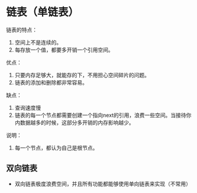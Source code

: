 # 链表（单链表）

链表的特点：

1. 空间上不是连续的。
2. 每存放一个值，都要多开销一个引用空间。

优点：

1. 只要内存足够大，就能存的下，不用担心空间碎片的问题。
2. 链表的添加和删除都非常容易。

缺点：

1. 查询速度慢
2. 链表的每一个节点都需要创建一个指向next的引用，浪费一些空间。当接待你内数据越多的时候，这部分多开销的内存影响越少。

说明：

1. 每一个节点，都认为自己是根节点。

## 双向链表

- 双向链表极度浪费空间，并且所有功能都能够使用单向链表来实现（不常用）